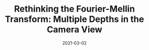 ---
title: "Rethinking the Fourier-Mellin Transform: Multiple Depths in the Camera View"
collection: publications
permalink: /publication/2021-paper-1
excerpt: 
date: 2021-03-02
venue: 'MDPI'
paperurl: 
citation: 'Q. Xu, H. Kuang, L. Kneip, and S. Schwertfeger. (2021). &quot;Rethinking the Fourier-Mellin Transform: Multiple Depths in the Camera View.&quot; Remote Sensing, vol. 13, pp. 1000, 2021.'
---